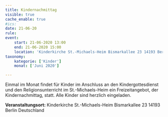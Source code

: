 ```yaml
---
title: Kindernachmittag
visible: true
cache_enable: true
#ics: 
date: 21-06-20
rule: 
event:
	start: 21-06-2020 13:00
	end: 21-06-2020 15:00
	location: 'Kinderkirche St.-Michaels-Heim Bismarkallee 23 14193 Berlin Deutschland'
taxonomy:
	kategorie: ['Kinder']
	monat: ['Juni 2020']

---
```

Einmal im Monat findet für Kinder im Anschluss an den Kindergottesdienst und den Religionsunterricht im St.-Michaels-Heim ein Freizeitangebot, der Kindernachmittag, statt. Alle Kinder sind herzlich eingeladen.



**Veranstaltungsort:** Kinderkirche St.-Michaels-Heim
Bismarkallee 23
14193 Berlin
Deutschland


